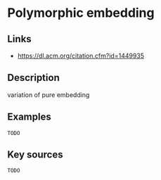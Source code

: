 # Polymorphic embedding

## Links
- https://dl.acm.org/citation.cfm?id=1449935

## Description
variation of pure embedding

## Examples

    TODO

## Key sources

    TODO

